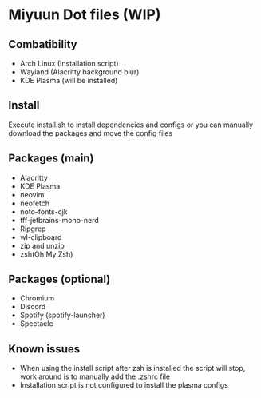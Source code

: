 # Miyuun Dot files (WIP)

## Combatibility 
- Arch Linux (Installation script)
- Wayland (Alacritty background blur)
- KDE Plasma (will be installed)

## Install
Execute install.sh to install dependencies and configs or you can manually download the packages and move the config files

## Packages (main)
- Alacritty
- KDE Plasma
- neovim
- neofetch
- noto-fonts-cjk
- tff-jetbrains-mono-nerd
- Ripgrep
- wl-clipboard
- zip and unzip
- zsh(Oh My Zsh)

## Packages (optional)
- Chromium
- Discord
- Spotify (spotify-launcher)
- Spectacle

## Known issues 
- When using the install script after zsh is installed the script will stop, work around is to manually add the .zshrc file
- Installation script is not configured to install the plasma configs

